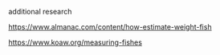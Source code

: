 





additional research

https://www.almanac.com/content/how-estimate-weight-fish

https://www.koaw.org/measuring-fishes